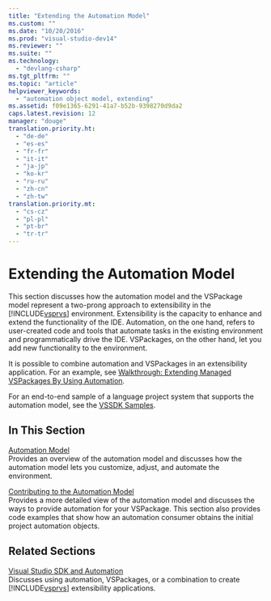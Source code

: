 ```yaml
---
title: "Extending the Automation Model"
ms.custom: ""
ms.date: "10/20/2016"
ms.prod: "visual-studio-dev14"
ms.reviewer: ""
ms.suite: ""
ms.technology: 
  - "devlang-csharp"
ms.tgt_pltfrm: ""
ms.topic: "article"
helpviewer_keywords: 
  - "automation object model, extending"
ms.assetid: f09e1365-6291-41a7-b52b-9398270d9da2
caps.latest.revision: 12
manager: "douge"
translation.priority.ht: 
  - "de-de"
  - "es-es"
  - "fr-fr"
  - "it-it"
  - "ja-jp"
  - "ko-kr"
  - "ru-ru"
  - "zh-cn"
  - "zh-tw"
translation.priority.mt: 
  - "cs-cz"
  - "pl-pl"
  - "pt-br"
  - "tr-tr"
---
```

# Extending the Automation Model
This section discusses how the automation model and the VSPackage model represent a two-prong approach to extensibility in the [!INCLUDE[vsprvs](../code-quality/includes/vsprvs_md.md)] environment. Extensibility is the capacity to enhance and extend the functionality of the IDE. Automation, on the one hand, refers to user-created code and tools that automate tasks in the existing environment and programmatically drive the IDE. VSPackages, on the other hand, let you add new functionality to the environment.  
  
 It is possible to combine automation and VSPackages in an extensibility application. For an example, see [Walkthrough: Extending Managed VSPackages By Using Automation](../misc/walkthrough--extending-managed-vspackages-by-using-automation.md).  
  
 For an end-to-end sample of a language project system that supports the automation model, see the [VSSDK Samples](../misc/vssdk-samples.md).  
  
## In This Section  
 [Automation Model](../misc/automation-model.md)  
 Provides an overview of the automation model and discusses how the automation model lets you customize, adjust, and automate the environment.  
  
 [Contributing to the Automation Model](../extensibility/internals/contributing-to-the-automation-model.md)  
 Provides a more detailed view of the automation model and discusses the ways to provide automation for your VSPackage. This section also provides code examples that show how an automation consumer obtains the initial project automation objects.  
  
## Related Sections  
 [Visual Studio SDK and Automation](../Topic/Visual%20Studio%20SDK%20and%20Automation.md)  
 Discusses using automation, VSPackages, or a combination to create [!INCLUDE[vsprvs](../code-quality/includes/vsprvs_md.md)] extensibility applications.